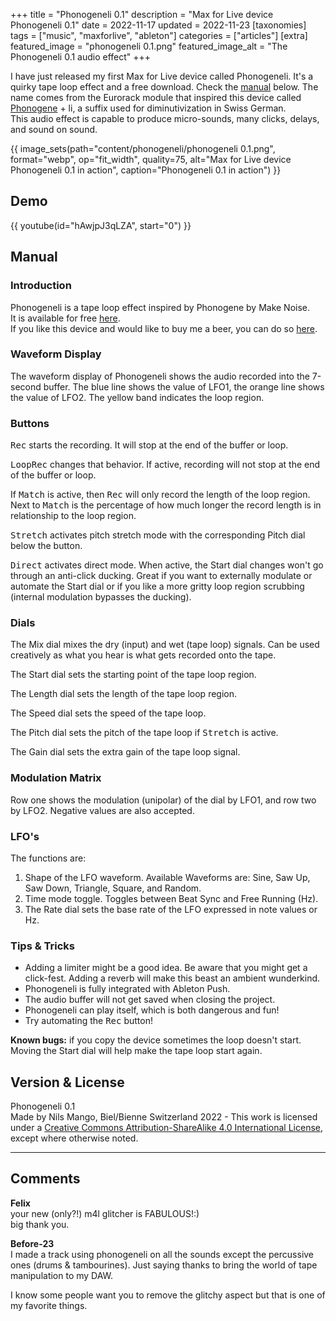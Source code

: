 +++
title = "Phonogeneli 0.1"
description = "Max for Live device Phonogeneli 0.1"
date = 2022-11-17
updated = 2022-11-23
[taxonomies]
tags = ["music", "maxforlive", "ableton"]
categories = ["articles"]
[extra]
featured_image = "phonogeneli 0.1.png"
featured_image_alt = "The Phonogeneli 0.1 audio effect"
+++

I have just released my first Max for Live device called Phonogeneli. It's a quirky tape loop effect and a free download. Check the [manual](#manual) below. The name comes from the Eurorack module that inspired this device called [Phonogene](https://makenoisemusic.com/modules/phonogene-legacy) + li, a suffix used for diminutivization in Swiss German.  
This audio effect is capable to produce micro-sounds, many clicks, delays, and sound on sound.

{{ image_sets(path="content/phonogeneli/phonogeneli 0.1.png", format="webp", op="fit_width", quality=75, alt="Max for Live device Phonogeneli 0.1 in action", caption="Phonogeneli 0.1 in action") }}

## Demo

{{ youtube(id="hAwjpJ3qLZA", start="0") }}

## Manual
### Introduction
Phonogeneli is a tape loop effect inspired by Phonogene by Make Noise.  
It is available for free [here](https://maxforlive.com/library/device/8507/phonogeneli).  
If you like this device and would like to buy me a beer, you can do so [here](https://ko-fi.com/nilsmango).

### Waveform Display
The waveform display of Phonogeneli shows the audio recorded into the 7-second buffer. The blue line shows the value of LFO1, the orange line shows the value of LFO2. The yellow band indicates the loop region.

### Buttons
<kbd>Rec</kbd> starts the recording. It will stop at the end of the buffer or loop.

<kbd>LoopRec</kbd> changes that behavior. If active, recording will not stop at the end of the buffer or loop.

If <kbd>Match</kbd> is active, then <kbd>Rec</kbd> will only record the length of the loop region. Next to <kbd>Match</kbd> is the percentage of how much longer the record length is in relationship to the loop region.

<kbd>Stretch</kbd> activates pitch stretch mode with the corresponding Pitch dial below the button.

<kbd>Direct</kbd> activates direct mode. When active, the Start dial changes won't go through an anti-click ducking. Great if you want to externally modulate or automate the Start dial or if you like a more gritty loop region scrubbing (internal modulation bypasses the ducking).

### Dials
The Mix dial mixes the dry (input) and wet (tape loop) signals. Can be used creatively as what you hear is what gets recorded onto the tape.

The Start dial sets the starting point of the tape loop region.

The Length dial sets the length of the tape loop region.

The Speed dial sets the speed of the tape loop.

The Pitch dial sets the pitch of the tape loop if <kbd>Stretch</kbd> is active.

The Gain dial sets the extra gain of the tape loop signal.

### Modulation Matrix
Row one shows the modulation (unipolar) of the dial by LFO1, and row two by LFO2. Negative values are also accepted.

### LFO's
The functions are:
1. Shape of the LFO waveform. Available Waveforms are: Sine, Saw Up, Saw Down, Triangle, Square, and Random.
2. Time mode toggle. Toggles between Beat Sync and Free Running (Hz).
3. The Rate dial sets the base rate of the LFO expressed in note values or Hz.


### Tips & Tricks
- Adding a limiter might be a good idea. Be aware that you might get a click-fest. Adding a reverb will make this beast an ambient wunderkind.
- Phonogeneli is fully integrated with Ableton Push.
- The audio buffer will not get saved when closing the project.
- Phonogeneli can play itself, which is both dangerous and fun!
- Try automating the <kbd>Rec</kbd> button!

**Known bugs:** if you copy the device sometimes the loop doesn't start. Moving the Start dial will help make the tape loop start again.


## Version & License
Phonogeneli 0.1  
Made by Nils Mango, Biel/Bienne Switzerland 2022 - This work is licensed under a [Creative Commons Attribution-ShareAlike 4.0 International License](http://creativecommons.org/licenses/by-sa/4.0/), except where otherwise noted.

---

## Comments
**Felix**  
your new (only?!) m4l glitcher is FABULOUS!:)  
big thank you.  

**Before-23**  
I made a track using phonogeneli on all the sounds except the percussive ones (drums & tambourines). Just saying thanks to bring the world of tape manipulation to my DAW.

I know some people want you to remove the glitchy aspect but that is one of my favorite things.
